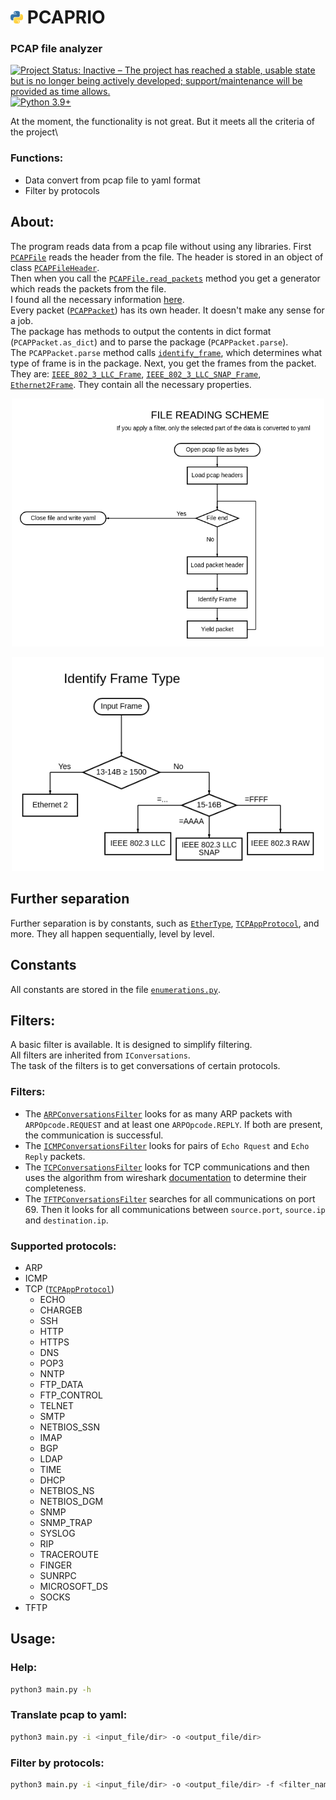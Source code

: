 
# ![](./res/python_30x30.png) PCAPRIO 
### PCAP file analyzer


[![Project Status: Inactive – The project has reached a stable, usable state but is no longer being actively developed; support/maintenance will be provided as time allows.](https://img.shields.io/badge/Repo%20Status-inactive-inactive.svg?style=flat)](https://www.repostatus.org/#inactive)
[![Python 3.9+](https://img.shields.io/badge/Python-3.9+-blue.svg?style=flat)](https://www.python.org/downloads/release/python-390/)



At the moment, the functionality is not great. But it meets all the criteria of the project\
### Functions:
 - Data convert from pcap file to yaml format
 - Filter by protocols

## About:
The program reads data from a pcap file without using any libraries. 
First [`PCAPFile`](./pcaprio/pcap_file.py#L9) reads the header from the file. The header is stored in an object of class [`PCAPFileHeader`](./pcaprio/pcap_header.py#L5).\
Then when you call the [`PCAPFile.read_packets`](./pcaprio/pcap_file.py#L30) method you get a generator which reads the packets from the file.\
I found all the necessary information [here](https://www.ietf.org/archive/id/draft-gharris-opsawg-pcap-01.html#name-packet-record).\
Every packet ([`PCAPPacket`](./pcaprio/pcap_packet.py#L16)) has its own header. It doesn't make any sense for a job.\
The package has methods to output the contents in dict format (`PCAPPacket.as_dict`) and to parse the package (`PCAPPacket.parse`).\
The `PCAPPacket.parse` method calls [`identify_frame`](./pcaprio/pcap_frames.py#L10), which determines what type of frame is in the package. Next, you get the frames from the packet. They are: [`IEEE_802_3_LLC_Frame`](./pcaprio/frames/ieee_llc.py#L7), [`IEEE_802_3_LLC_SNAP_Frame`](./pcaprio/frames/ieee_llc_snap.py#L12), [`Ethernet2Frame`](./pcaprio/frames/ethernet2.py#L25). They contain all the necessary properties.

<p align="center">
  <img src="./res/diagram_fileread.png" alt="File Reading" width="500"/>
</p>

<p align="center">
  <img src="./res/diagram_identify_frame.png" alt="Identify Frame" width="500"/>
</p>

## Further separation
Further separation is by constants, such as [`EtherType`](./pcaprio/enumerations.py#L204), [`TCPAppProtocol`](./pcaprio/enumerations.py#L99), and more. They all happen sequentially, level by level.

## Constants
All constants are stored in the file [`enumerations.py`](./pcaprio/enumerations.py).

## Filters:
A basic filter is available. It is designed to simplify filtering.\
All filters are inherited from `IConversations`.\
The task of the filters is to get conversations of certain protocols.
### Filters:
- The [`ARPConversationsFilter`](./pcaprio/filters/arp_conversations.py#L23) looks for as many ARP packets with `ARPOpcode.REQUEST` and at least one `ARPOpcode.REPLY`. If both are present, the communication is successful.
- The [`ICMPConversationsFilter`](./pcaprio/filters/icmp_conversations.py#L11) looks for pairs of `Echo Rquest` and `Echo Reply` packets.
- The [`TCPConversationsFilter`](./pcaprio/filters/tcp_conversations.py#L25) looks for TCP communications and then uses the algorithm from wireshark [documentation](https://www.wireshark.org/docs/wsug_html_chunked/ChAdvTCPAnalysis.html) to determine their completeness.
- The [`TFTPConversationsFilter`](./pcaprio/filters/tftp_conversations.py#L11) searches for all communications on port 69. Then it looks for all communications between `source.port`, `source.ip` and `destination.ip`.


### Supported protocols:
- ARP
- ICMP
- TCP ([`TCPAppProtocol`](./pcaprio/enumerations.py#L99))
    - ECHO
    - CHARGEB
    - SSH
    - HTTP
    - HTTPS
    - DNS
    - POP3
    - NNTP
    - FTP_DATA
    - FTP_CONTROL
    - TELNET
    - SMTP
    - NETBIOS_SSN
    - IMAP
    - BGP
    - LDAP
    - TIME
    - DHCP
    - NETBIOS_NS
    - NETBIOS_DGM
    - SNMP
    - SNMP_TRAP
    - SYSLOG
    - RIP
    - TRACEROUTE
    - FINGER
    - SUNRPC
    - MICROSOFT_DS
    - SOCKS
- TFTP

## Usage:
### Help:
```bash
python3 main.py -h
```

### Translate pcap to yaml:
```bash
python3 main.py -i <input_file/dir> -o <output_file/dir>
```

### Filter by protocols:
```bash
python3 main.py -i <input_file/dir> -o <output_file/dir> -f <filter_name>
```


<!-- 
## О программе:
Программа считывает данные из pcap файла не используя никакие библиотеки. 
Сперва `PCAPFile` считывает header из файла. Header хранится в объекте класса `PCAPFileHeader`.
После чего при вызове метода `PCAPFile.read_packets` вы получаете генератор, который считывает пакеты из файла.
Всю необходимую информацию я нашёл [тут](https://www.ietf.org/archive/id/draft-gharris-opsawg-pcap-01.html#name-packet-record).
Каждый пакет(`PCAPPacket`) имеет свой header. Для задания это не имеет никакого смысла. Но я это получаю. 
Пакет имеет методы для вывода содержимого в формате dict (`PCAPPacket.as_dict`) и изучения пакета (`PCAPPacket.parse`).
Метод `PCAPPacket.parse` вызывает `identify_frame`, которая определяет какой тип фрейма в пакете. Далее вы получаете фреймы из пакета. Они бывают: `IEEE_802_3_LLC_Frame`, `IEEE_802_3_LLC_SNAP_Frame`, `Ethernet2Frame`. В них находятся все необходимые свойства. 


## Фильтры:
Имеется базовый фильтр. Он создан для упрощения фильтрации. 
Фильтры:
- `ARPConversationsFilter` ищет сколько угодно ARP пакетов с ARPOpcode.REQUEST и хотя бы один ARPOpcode.REPLY. Если присутствует и то и то, коммуникация успешна.
- `ICMPConversationsFilter` ищет пары пакетов "Echo Rquest" и "Echo Reply".
- `TCPConversationsFilter` ищет TCP коммуникации и потом по алгоритму из wireshark (документации)[https://www.wireshark.org/docs/wsug_html_chunked/ChAdvTCPAnalysis.html] определяет их завершённость.
- `TFTPConversationsFilter` ищет все коммуникации с 69 портом. После чего ищет все коммуникации между `source.port`, `source.ip` and `destination.ip`.

-->


